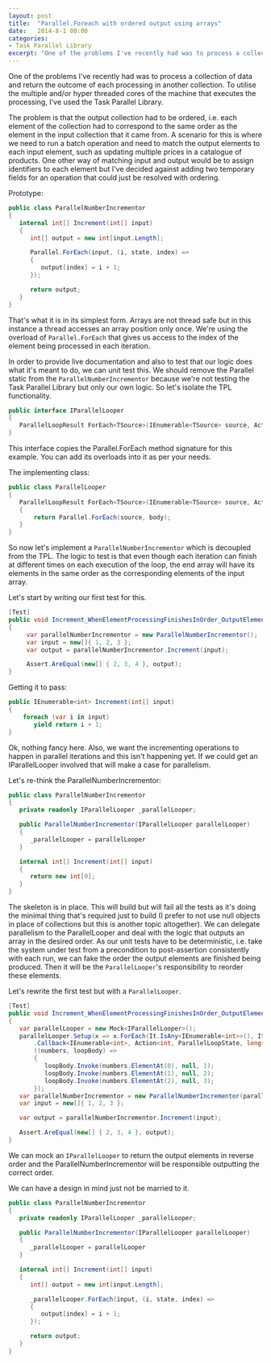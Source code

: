```yaml
---
layout: post
title:  "Parallel.Foreach with ordered output using arrays"
date:   2014-8-1 00:00
categories:
- Task Parallel Library
excerpt: "One of the problems I've recently had was to process a collection of data and return the outcome of each processing in another collection. To utilise the multiple and/or hyper threaded cores of the machine that executes the processing, I've used the Task Parallel Library."
---
```

One of the problems I've recently had was to process a collection of data and return the outcome of each processing in another collection. To utilise the multiple and/or hyper threaded cores of the machine that executes the processing, I've used the Task Parallel Library.

The problem is that the output collection had to be ordered, i.e. each element of the collection had to correspond to the same order as the element in the input collection that it came from. A scenario for this is where we need to run a batch operation and need to match the output elements to each input element, such as updating multiple prices in a catalogue of products. One other way of matching input and output would be to assign identifiers to each element but I've decided against adding two temporary fields for an operation that could just be resolved with ordering.

Prototype:

```csharp
public class ParallelNumberIncrementor
{
   internal int[] Increment(int[] input)
   {
      int[] output = new int[input.Length];

      Parallel.ForEach(input, (i, state, index) =>
      {
         output[index] = i + 1;
      });

      return output;
   }
}
```

That's what it is in its simplest form. Arrays are not thread safe but in this instance a thread accesses an array position only once. We're using the overload of ```Parallel.ForEach``` that gives us access to the index of the element being processed in each iteration.

In order to provide live documentation and also to test that our logic does what it's meant to do, we can unit test this. We should remove the Parallel static from the ```ParallelNumberIncrementor``` because we're not testing the Task Parallel Library but only our own logic. So let's isolate the TPL functionality.

```csharp
public interface IParallelLooper
{
   ParallelLoopResult ForEach<TSource>(IEnumerable<TSource> source, Action<TSource, ParallelLoopState, long> body);
}
```

This interface copies the Parallel.ForEach method signature for this example. You can add its overloads into it as per your needs.

The implementing class:

```csharp
public class ParallelLooper
{
   ParallelLoopResult ForEach<TSource>(IEnumerable<TSource> source, Action<TSource, ParallelLoopState, long> body)
   {
       return Parallel.ForEach(source, body);
   }
}
```

So now let's implement a ```ParallelNumberIncrementor``` which is decoupled from the TPL. The logic to test is that even though each iteration can finish at different times on each execution of the loop, the end array will have its elements in the same order as the corresponding elements of the input array.

Let's start by writing our first test for this.

```csharp
[Test]
public void Increment_WhenElementProcessingFinishesInOrder_OutputElementsAppearInOrder()
{
     var parallelNumberIncrementor = new ParallelNumberIncrementor();
     var input = new[]{ 1, 2, 3 };
     var output = parallelNumberIncrementor.Increment(input);

     Assert.AreEqual(new[] { 2, 3, 4 }, output);
}
```

Getting it to pass:

```csharp
public IEnumerable<int> Increment(int[] input)
{
    foreach (var i in input)
       yield return i + 1;
}
```

Ok, nothing fancy here. Also, we want the incrementing operations to happen in parallel iterations and this isn't happening yet. If we could get an IParallelLooper involved that will make a case for parallelism.

Let's re-think the ParallelNumberIncrementor:

```csharp
public class ParallelNumberIncrementor
{
   private readonly IParallelLooper _parallelLooper;

   public ParallelNumberIncrementor(IParallelLooper parallelLooper)
   {
      _parallelLooper = parallelLooper
   }

   internal int[] Increment(int[] input)
   {
      return new int[0];
   }
}
```

The skeleton is in place. This will build but will fail all the tests as it's doing the minimal thing that's required just to build (I prefer to not use null objects in place of collections but this is another topic altogether). We can delegate parallelism to the ParallelLooper and deal with the logic that outputs an array in the desired order. As our unit tests have to be deterministic, i.e. take the system under test from a precondition to post-assertion consistently with each run, we can fake the order the output elements are finished being produced. Then it will be the ```ParallelLooper```'s responsibility to reorder these elements.

Let's rewrite the first test but with a ```ParallelLooper```.

```csharp
[Test]
public void Increment_WhenElementProcessingFinishesInOrder_OutputElementsAppearInOrder()
{
   var parallelLooper = new Mock<IParallelLooper>();
   parallelLooper.Setup(x => x.ForEach(It.IsAny<IEnumerable<int>>(), It.IsAny<Action<int, ParallelLoopState, long>>()))
       .Callback<IEnumerable<int>, Action<int, ParallelLoopState, long>>
       ((numbers, loopBody) =>
       {
          loopBody.Invoke(numbers.ElementAt(0), null, 1);
          loopBody.Invoke(numbers.ElementAt(1), null, 2);
          loopBody.Invoke(numbers.ElementAt(2), null, 3);
       });
   var parallelNumberIncrementor = new ParallelNumberIncrementor(parallelLooper.Object);
   var input = new[]{ 1, 2, 3 };

   var output = parallelNumberIncrementor.Increment(input);

   Assert.AreEqual(new[] { 2, 3, 4 }, output);
}
```

We can mock an ```IParallelLooper``` to return the output elements in reverse order and the ParallelNumberIncrementor will be responsible outputting the correct order.

We can have a design in mind just not be married to it.

```csharp
public class ParallelNumberIncrementor
{
   private readonly IParallelLooper _parallelLooper;

   public ParallelNumberIncrementor(IParallelLooper parallelLooper)
   {
      _parallelLooper = parallelLooper
   }

   internal int[] Increment(int[] input)
   {
      int[] output = new int[input.Length];

      _parallelLooper.ForEach(input, (i, state, index) =>
      {
         output[index] = i + 1;
      });

      return output;
   }
}
```